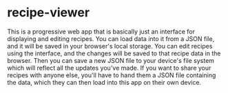 # recipe-viewer

This is a progressive web app that is basically just an interface for displaying and editing recipes. You can load data into it from a JSON file, and it will be saved in your browser's local storage. You can edit recipes using the interface, and the changes will be saved to that recipe data in the browser. Then you can save a new JSON file to your device's file system which will reflect all the updates you've made. If you want to share your recipes with anyone else, you'll have to hand them a JSON file containing the data, which they can then load into this app on their own device.
